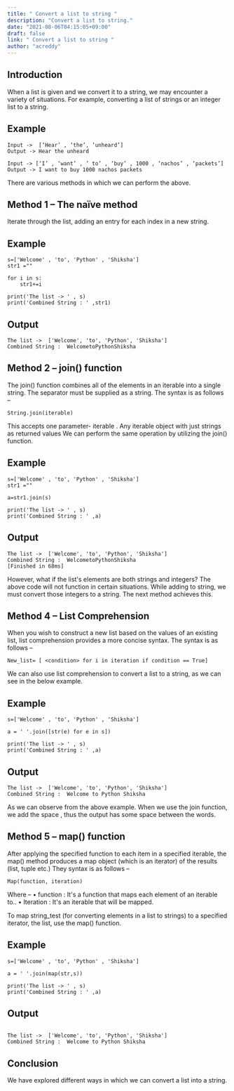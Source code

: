 ```yaml
---
title: " Convert a list to string "
description: "Convert a list to string."
date: "2021-08-06T04:15:05+09:00"
draft: false
link: " Convert a list to string "
author: "acreddy"
---
```


## Introduction

When a list is given and we convert it to a string, we may encounter a variety of situations.
For example, converting a list of strings or an integer list to a string. 

## Example

```
Input ->  [‘Hear’ , ‘the’, ‘unheard’]
Output -> Hear the unheard

Input -> [‘I’ , ‘want’ , ‘ to’ , ‘buy’ , 1000 , ‘nachos’ , ‘packets’]
Output -> I want to buy 1000 nachos packets

```

There are various methods in which we can perform the above.

## Method 1 – The naïve method

Iterate through the list, adding an entry for each index in a new string.

## Example

```
s=['Welcome' , 'to', 'Python' , 'Shiksha']
str1 =""

for i in s:
	str1+=i

print('The list -> ' , s)
print('Combined String : ' ,str1)

```

## Output

```
The list ->  ['Welcome', 'to', 'Python', 'Shiksha']
Combined String :  WelcometoPythonShiksha

```

## Method 2 – join() function

The join() function combines all of the elements in an iterable into a single string. The separator must be supplied as a string. The syntax is as follows –

```
String.join(iterable)

```

This accepts one parameter- iterable . Any iterable object with just strings as returned values
We can perform the same operation by utilizing the join() function.

## Example 

```
s=['Welcome' , 'to', 'Python' , 'Shiksha']
str1 =""

a=str1.join(s)

print('The list -> ' , s)
print('Combined String : ' ,a)

```

## Output

```
The list ->  ['Welcome', 'to', 'Python', 'Shiksha']
Combined String :  WelcometoPythonShiksha
[Finished in 68ms]

```

However, what if the list's elements are both strings and integers? The above code will not function in certain situations. While adding to string, we must convert those integers to a string. The next method achieves this.

## Method 4 – List Comprehension

When you wish to construct a new list based on the values of an existing list, list comprehension provides a more concise syntax. The syntax is as follows –

```
New_list= [ <condition> for i in iteration if condition == True]

```

We can also use list comprehension to convert a list to a string, as we can see in the below example.

## Example 

```
s=['Welcome' , 'to', 'Python' , 'Shiksha']

a = ' '.join([str(e) for e in s])

print('The list -> ' , s)
print('Combined String : ' ,a)

```

## Output
```
The list ->  ['Welcome', 'to', 'Python', 'Shiksha']
Combined String :  Welcome to Python Shiksha
```
As we can observe from the above example. When we use the join function, we add the space , thus the output has some space between the words.

## Method 5 – map() function

After applying the specified function to each item in a specified iterable, the map() method produces a map object (which is an iterator) of the results (list, tuple etc.) 
They syntax is as follows –

```
Map(function, iteration)

```

Where – 
•	function : It's a function that maps each element of an iterable to..
•	Iteration : It's an iterable that will be mapped.

To map string_test (for converting elements in a list to strings) to a specified iterator, the list, use the map() function. 

## Example

```
s=['Welcome' , 'to', 'Python' , 'Shiksha']

a = ' '.join(map(str,s))

print('The list -> ' , s)
print('Combined String : ' ,a)

```

## Output

```

The list ->  ['Welcome', 'to', 'Python', 'Shiksha']
Combined String :  Welcome to Python Shiksha

```

## Conclusion

We have explored different ways in which we can convert a list into a string.
